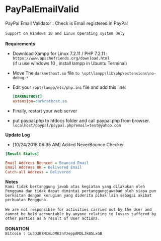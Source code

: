 # PayPalEmailValid
PayPal Email Validator : Check is Email registered in PayPal<br><br>
`Support on Windows 10 and Linux Operating system Only`<br><br>
**Requirements**

* Download Xampp for Linux 7.2.11 / PHP 7.2.11 : `https://www.apachefriends.org/download.html`<br/>
(if u use windows 10 , install lampp in Ubuntu Terminal)

* Move The `darknethost.so` file `to \opt\lampp\lib\php\extensions\no-debug-*`
* Edit your `/opt/lampp/etc/php.ini` file and add this line:
   ```ini
   [DARKNETHOST]
   extension=darknethost.so
   ```
* Finally, restart your web server

* put paypal.php to htdocs folder and call paypal.php from browser.<br/>
`localhost/paypal/paypal.php?email=test@yahoo.com`

**Update Log**
* [10/24/2018 06:35 AM] Added NeverBounce Checker
```ini
[Result Status]

Email Address Bounced = Bounced Email
Email Address OK = Delivered Email
Catch-all Address = Delivered
```
**Notes**
<br>
`Kami tidak bertanggung jawab atas kegiatan yang dilakukan oleh Pengguna dan tidak dapat dimintai pertanggungjawaban oleh siapa pun berkaitan dengan kerugian yang diderita pihak lain sebagai akibat perbuatan Pengguna. `<br><br>
`We are not responsible for activities carried out by the User and cannot be held accountable by anyone relating to losses suffered by other parties as a result of User actions.`<br><br>
**DONATION**<br>
`Bitcoin : 1u3Q3B7MCmLDMK2nYzeppAMDLJkB5LxGB`

